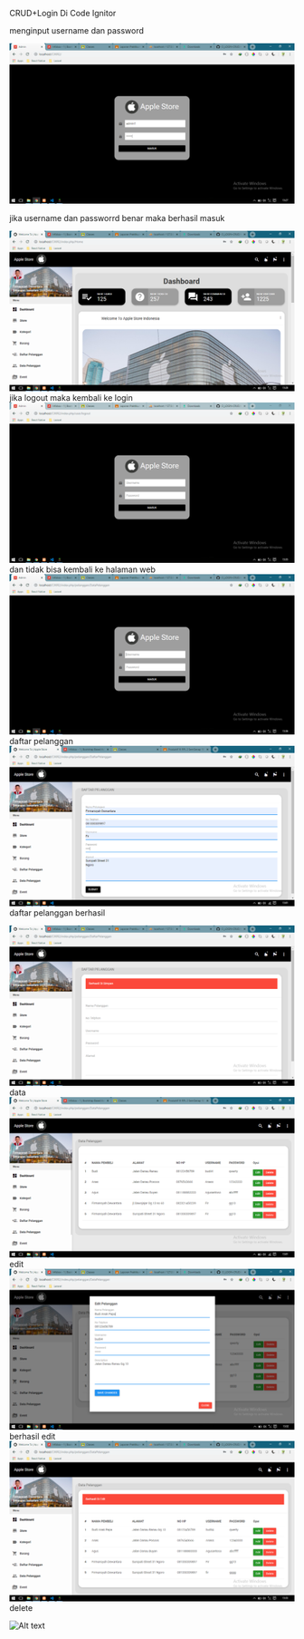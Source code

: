 CRUD+Login Di Code Ignitor

menginput username dan password

![Alt text](https://github.com/FirmansyahD/CI_LOGIN-CRUD/blob/master/CI-Login%2BCUD/login.PNG)

jika username dan passworrd benar maka berhasil masuk

![Alt text](https://github.com/FirmansyahD/CI_LOGIN-CRUD/blob/master/CI-Login%2BCUD/berhasilLog.PNG)
jika logout maka kembali ke login
![Alt text](https://github.com/FirmansyahD/CI_LOGIN-CRUD/blob/master/CI-Login%2BCUD/LOGOUT.PNG)
dan tidak bisa kembali ke halaman web
![Alt text](https://github.com/FirmansyahD/CI_LOGIN-CRUD/blob/master/CI-Login%2BCUD/ERR.PNG)
daftar pelanggan
![Alt text](https://github.com/FirmansyahD/CI_LOGIN-CRUD/blob/master/CI-Login%2BCUD/Daftar%20Pelanggan.PNG)
daftar pelanggan berhasil

![Alt text](https://github.com/FirmansyahD/CI_LOGIN-CRUD/blob/master/CI-Login%2BCUD/behasilDaf.PNG)
data 
![Alt text](https://github.com/FirmansyahD/CI_LOGIN-CRUD/blob/master/CI-Login%2BCUD/DataPelanggan.PNG)
edit
![Alt text](https://github.com/FirmansyahD/CI_LOGIN-CRUD/blob/master/CI-Login%2BCUD/edit.PNG)
berhasil edit
![Alt text](https://github.com/FirmansyahD/CI_LOGIN-CRUD/blob/master/CI-Login%2BCUD/berhasiledi.PNG)
delete

![Alt text](https://github.com/FirmansyahD/CI_LOGIN-CRUD/blob/master/CI-Login%2BCUD/berhasilDel.PNG)
